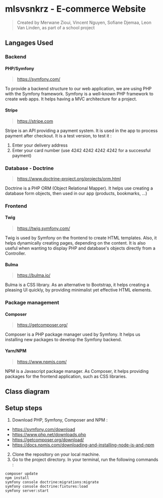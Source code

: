 # mlsvsnkrz - E-commerce Website

> Created by Merwane Zioui, Vincent Nguyen, Sofiane Djemaa, Leon Van Linden, as part of a school project

## Langages Used
### Backend

#### PHP/Symfony

> https://symfony.com/

To provide a backend structure to our web application, we are using PHP with the Symfony framework.
Symfony is a well-known PHP framework to create web apps. It helps having a MVC architecture for a project.

#### Stripe

> https://stripe.com

Stripe is an API providing a payment system. It is used in the app to process payment after checkout.
It is a test version, to test it :
1. Enter your delivery address
2. Enter your card number (use 4242 4242 4242 4242 for a successful payment)

### Database - Doctrine

> https://www.doctrine-project.org/projects/orm.html

Doctrine is a PHP ORM (Object Relational Mapper). It helps use creating a database form objects, then used in our app (products, bookmarks, ...)

### Frontend
#### Twig

> https://twig.symfony.com/

Twig is used by Symfony on the frontend to create HTML templates. Also, it helps dynamically creating pages, depending on the content.
It is also useful when wanting to display PHP and database's objects directly from a Controller.

#### Bulma

> https://bulma.io/

Bulma is a CSS library. As an alternative to Bootstrap, it helps creating a pleasing UI quickly, by providing minimalist yet effective HTML elements.

### Package management
#### Composer

> https://getcomposer.org/

Composer is a PHP package manager used by Symfony. It helps us installing new packages to develop the Symfony backend.

#### Yarn/NPM

> https://www.npmjs.com/

NPM is a Javascript package manager. As Composer, it helps providing packages for the frontend application, such as CSS libraries.

## Class diagram



## Setup steps

1. Download PHP, Symfony, Composer and NPM :
- https://symfony.com/download
- https://www.php.net/downloads.php
- https://getcomposer.org/download/
- https://docs.npmjs.com/downloading-and-installing-node-js-and-npm
2. Clone the repository on your local machine.
3. Go to the project directory. In your terminal, run the following commands :
```console
composer update
npm install
symfony console doctrine:migrations:migrate
symfony console doctrine:fixtures:load
symfony server:start
```

